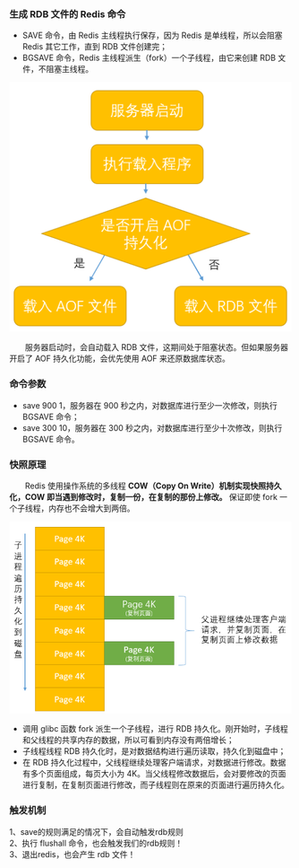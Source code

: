 ### 生成 RDB 文件的 Redis 命令

- SAVE 命令，由 Redis 主线程执行保存，因为 Redis 是单线程，所以会阻塞 Redis 其它工作，直到 RDB 文件创建完；
- BGSAVE 命令，Redis 主线程派生（fork）一个子线程，由它来创建 RDB 文件，不阻塞主线程。

![avatar](../images/持久化/photo_1.png)

　　服务器启动时，会自动载入 RDB 文件，这期间处于阻塞状态。但如果服务器开启了 AOF 持久化功能，会优先使用 AOF 来还原数据库状态。

### 命令参数

- save 900 1，服务器在 900 秒之内，对数据库进行至少一次修改，则执行 BGSAVE 命令；
- save 300 10，服务器在 300 秒之内，对数据库进行至少十次修改，则执行 BGSAVE 命令。

### 快照原理
　　Redis 使用操作系统的多线程 **COW（Copy On Write）机制实现快照持久化，COW 即当遇到修改时，复制一份，在复制的那份上修改。** 保证即使 fork 一个子线程，内存也不会增大到两倍。

![avatar](../images/持久化/photo_2.png)

- 调用 glibc 函数 fork 派生一个子线程，进行 RDB 持久化。刚开始时，子线程和父线程的共享内存的数据，所以可看到内存没有两倍增长；
- 子线程线程 RDB 持久化时，是对数据结构进行遍历读取，持久化到磁盘中；
- 在 RDB 持久化过程中，父线程继续处理客户端请求，对数据进行修改。数据有多个页面组成，每页大小为 4K。当父线程修改数据后，会对要修改的页面进行复制，在复制页面进行修改，而子线程则在原来的页面进行遍历持久化。

### 触发机制
1、save的规则满足的情况下，会自动触发rdb规则   
2、执行 flushall 命令，也会触发我们的rdb规则！   
3、退出redis，也会产生 rdb 文件！   